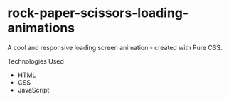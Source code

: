 # rock-paper-scissors-loading-animations

A cool and responsive loading screen animation - created with Pure CSS.

Technologies Used

* HTML
* CSS
* JavaScript
